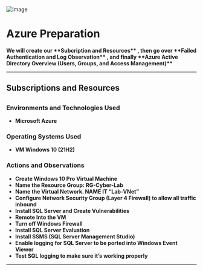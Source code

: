 ![image](https://user-images.githubusercontent.com/109401839/230745596-57cee9bd-687c-427d-b0db-d1080df77f7e.png)

<h1>Azure Preparation </h1>
<b/> We will create our **Subcription and Resources** , then go over **Failed Authentication and Log Observation** , and finally
**Azure Active Directory Overview (Users, Groups, and Access Management)** <br />

---

<h2> Subscriptions and Resources<h2>

<h3>Environments and Technologies Used</h3>

- Microsoft Azure

<h3>Operating Systems Used </h3>

- VM Windows 10 (21H2)

<h3>Actions and Observations</h3>

- Create Windows 10 Pro Virtual Machine
- Name the Resource Group: RG-Cyber-Lab
- Name the Virtual Network. NAME IT “Lab-VNet”
- Configure Network Security Group (Layer 4 Firewall) to allow all traffic inbound
- Install SQL Server and Create Vulnerabilities
- Remote Into the VM
- Turn off Windows Firewall
- Install SQL Server Evaluation
- Install SSMS (SQL Server Management Studio)
- Enable logging for SQL Server to be ported into Windows Event Viewer 
- Test SQL logging to make sure it’s working properly



---

